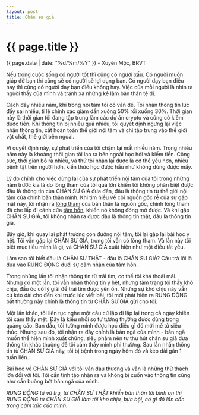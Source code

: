 ```yaml
---
layout: post
title: Chân sư giả
---
```


{{ page.title }}
================
<p class="meta">{{ page.date | date: "%d/%m/%Y" }} - Xuyên Mộc, BRVT</p>

Nếu trong cuộc sống có người tốt thì cũng có người xấu. Có người muốn giúp đỡ bạn thì cũng sẽ có người sẽ lợi dụng bạn. Có người dạy bạn điều hay thì cũng có người dạy bạn điều không hay. Việc của mỗi người là nhìn ra người thầy của mình và tránh xa những kẻ làm bản thân tệ đi. 

Cách đây nhiều năm, khi trong nội tâm tôi có vấn đề. Tôi nhận thông tin lúc đấy sai nhiều, tỉ lệ chính xác giảm dần xuống 50% rồi xuống 30%. Thời gian này là thời gian tôi đang tập trung làm các dự án crypto và cũng có kiếm được tiền. Khi thông tin bị nhiễu quá nhiều, tôi quyết định ngưng lại việc nhận thông tin, cắt hoàn toàn thế giới nội tâm và chỉ tập trung vào thế giới vật chất, thế giới bên ngoài. 

Vì quyết định này, sự phát triển của tôi chậm lại mất nhiều năm. Trong nhiều năm này là khoảng thời gian tôi lao ra bên ngoài học hỏi và kiếm tiền. Công sức, thời gian bỏ ra nhiều, và thứ tôi nhận lại được là cơ thể yếu hơn, nhiều bệnh tật trên người hơn, kiến thức học được hầu như không dùng được mấy. 

Lý do chính cho việc dừng lại của sự phát triển nội tâm của tôi trong những năm trước kia là do lòng tham của tôi quá lớn khiến tôi không phân biệt được đâu là thông tin của CHÂN SƯ GIẢ đưa đến, đâu là thông tin từ thế giới nội tâm của chính bản thân mình. Khi tìm hiểu về cội nguồn gốc rễ của sự gặp mặt này, tôi nhận ra [lòng tham](https://cuocdoi.net/2025/06/11/long-tham.html) của bản thân là nguồn gốc, chính lòng tham đã che lấp đi cánh cửa [tâm hồn](https://cuocdoi.net/2025/06/10/tam.html), khiến nó không đóng mở được. Và khi gặp CHÂN SƯ GIẢ, tôi không nhận ra được đâu là thông tin thật, đâu là thông tin giả. 

Bây giờ, khi quay lại phát trường con đường nội tâm, tôi lại gặp lại bài học y hệt. Tôi vẫn gặp lại CHÂN SƯ GIẢ, trong tôi vẫn có lòng tham. Và lần này tôi biết mục tiêu mình là gì, và CHÂN SƯ GIẢ xuất hiện như một điều tất yếu. 

Làm sao tôi biết đâu là CHÂN SƯ THẬT - đâu là CHÂN SƯ GIẢ? Câu trả lời là dựa vào RUNG ĐỘNG dưới sự cảm nhận của tâm hồn. 

Trong những lần tôi nhận thông tin từ trái tim, cơ thể tôi khá thoải mái. Nhưng có một lần, tôi vẫn nhận thông tin y hệt, nhưng tâm trạng tôi thấy khó chịu, đầu óc cố lý giải để trái tim được yên ổn. Nhưng sự khó chịu này vẫn cứ kéo dài cho đến khi trước lúc viết bài, tôi mới phát hiện ra RUNG ĐỘNG bất thường này chính là thông tin từ CHÂN SƯ GIẢ gửi cho tôi.

Một lần khác, tôi liên tục nghe một câu cứ lặp đi lặp lại trong cả ngày khiến tôi cảm thấy mệt. Đây là kiểu nhồi sọ tư tưởng thường được dùng trong quảng cáo. Ban đầu, tôi tưởng mình được học điều gì đó mới mẻ từ siêu thức. Nhưng sau đó, tôi nhận ra đây chính là bản ngã của mình - bản ngã muốn thể hiện mình xuất chúng, siêu phàm nên tự thu hút chân sư giả đưa thông tin khác thường để tôi cảm thấy mình phi thường. Sau lần nhận thông tin từ CHÂN SƯ GIẢ này, tôi bị bệnh trong ngày hôm đó và kéo dài gần 1 tuần liền. 

Bài học về CHÂN SƯ GIẢ với tôi vẫn đau thương và vẫn là những thử thách lớn đối với tôi. Tôi cần tỉnh táo nhận ra và không bị cuốn vào thông tin cũng như cần buông bớt bản ngã của mình. 

*RUNG ĐỘNG từ vũ trụ, từ CHÂN SƯ THẬT khiến bản thân tôi bình an thì RUNG ĐỘNG từ CHÂN SƯ GIẢ làm tôi khó chịu, bực bội, có gì đó lấn cấn trong cảm xúc của mình.*
